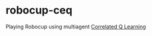 # robocup-ceq

Playing Robocup using multiagent [Correlated Q Learning](https://www2.cs.duke.edu/courses/spring07/cps296.3/correlated_q.pdf)
